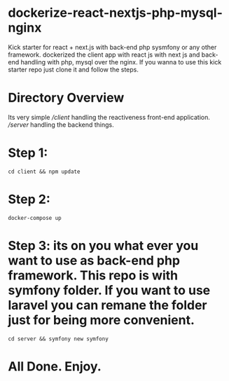 # dockerize-react-nextjs-php-mysql-nginx
Kick starter for react + next.js with back-end php sysmfony or any other framework. dockerized the client app with react js with next js and back-end handling with php, mysql over the nginx. If you wanna to use this kick starter repo just clone it and follow the steps.

# Directory Overview
Its very simple
*/client* handling the reactiveness front-end application.
*/server* handling the backend things.

# Step 1:
```
cd client && npm update
```

# Step 2:
```
docker-compose up
```
# Step 3: its on you what ever you want to use as back-end php framework. This repo is with symfony folder. If you want to use laravel you can remane the folder just for being more convenient.
```
cd server && symfony new symfony
```

# All Done. Enjoy.